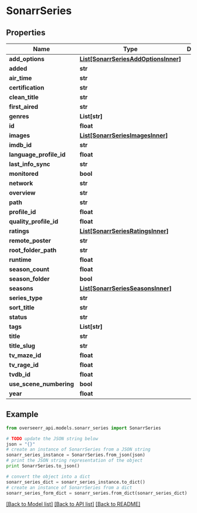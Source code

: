 # SonarrSeries


## Properties
Name | Type | Description | Notes
------------ | ------------- | ------------- | -------------
**add_options** | [**List[SonarrSeriesAddOptionsInner]**](SonarrSeriesAddOptionsInner.md) |  | [optional] 
**added** | **str** |  | [optional] 
**air_time** | **str** |  | [optional] 
**certification** | **str** |  | [optional] 
**clean_title** | **str** |  | [optional] 
**first_aired** | **str** |  | [optional] 
**genres** | **List[str]** |  | [optional] 
**id** | **float** |  | [optional] 
**images** | [**List[SonarrSeriesImagesInner]**](SonarrSeriesImagesInner.md) |  | [optional] 
**imdb_id** | **str** |  | [optional] 
**language_profile_id** | **float** |  | [optional] 
**last_info_sync** | **str** |  | [optional] 
**monitored** | **bool** |  | [optional] 
**network** | **str** |  | [optional] 
**overview** | **str** |  | [optional] 
**path** | **str** |  | [optional] 
**profile_id** | **float** |  | [optional] 
**quality_profile_id** | **float** |  | [optional] 
**ratings** | [**List[SonarrSeriesRatingsInner]**](SonarrSeriesRatingsInner.md) |  | [optional] 
**remote_poster** | **str** |  | [optional] 
**root_folder_path** | **str** |  | [optional] 
**runtime** | **float** |  | [optional] 
**season_count** | **float** |  | [optional] 
**season_folder** | **bool** |  | [optional] 
**seasons** | [**List[SonarrSeriesSeasonsInner]**](SonarrSeriesSeasonsInner.md) |  | [optional] 
**series_type** | **str** |  | [optional] 
**sort_title** | **str** |  | [optional] 
**status** | **str** |  | [optional] 
**tags** | **List[str]** |  | [optional] 
**title** | **str** |  | [optional] 
**title_slug** | **str** |  | [optional] 
**tv_maze_id** | **float** |  | [optional] 
**tv_rage_id** | **float** |  | [optional] 
**tvdb_id** | **float** |  | [optional] 
**use_scene_numbering** | **bool** |  | [optional] 
**year** | **float** |  | [optional] 

## Example

```python
from overseerr_api.models.sonarr_series import SonarrSeries

# TODO update the JSON string below
json = "{}"
# create an instance of SonarrSeries from a JSON string
sonarr_series_instance = SonarrSeries.from_json(json)
# print the JSON string representation of the object
print SonarrSeries.to_json()

# convert the object into a dict
sonarr_series_dict = sonarr_series_instance.to_dict()
# create an instance of SonarrSeries from a dict
sonarr_series_form_dict = sonarr_series.from_dict(sonarr_series_dict)
```
[[Back to Model list]](../README.md#documentation-for-models) [[Back to API list]](../README.md#documentation-for-api-endpoints) [[Back to README]](../README.md)



